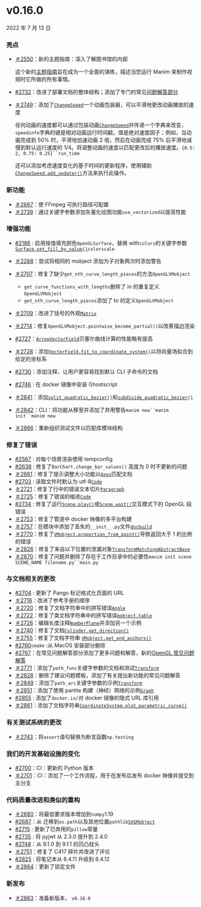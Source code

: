# v0.16.0

2022 年 7 月 13 日

### 亮点

- [＃2550](https://github.com/ManimCommunity/manim/pull/2550)：新的主题指南：深入了解图书馆的内部

  这个新的[主题指南](../guides/deep_dive.html)旨在成为一个全面的演练，描述当您运行 Manim 来制作视频时它所做的所有事情。

- [#2732](https://github.com/ManimCommunity/manim/pull/2732)：改进了部署文档的整体结构；添加了专门的常见[问题解答部分]()
- [＃2749](https://github.com/ManimCommunity/manim/pull/2749)：添加了[`ChangeSpeed`]()一个动画包装器，可以平滑地更改动画播放的速度

  任何动画的速度都可以通过包装动画[`ChangeSpeed`]()并传递一个字典来改变，`speedinfo`字典的键是相对动画运行时间戳，值是绝对速度因子；例如，当动画完成到 50% 时，平滑地加速动画 2 倍，然后在动画完成 75% 后平滑地减慢到默认运行速度的 1/4。将调整动画的速度以匹配更改后的播放速度。` {0.5: 2, 0.75: 0.25}``run_time `

  还可以添加考虑速度变化的基于时间的更新程序，使用辅助[`ChangeSpeed.add_updater()`]()方法来执行此操作。

### 新功能

- [＃2667](https://github.com/ManimCommunity/manim/pull/2667)：使 FFmpeg 可执行路径可配置
- [＃2739](https://github.com/ManimCommunity/manim/pull/2739)：通过关键字参数添加矢量化绘图功能`use_vectorized`以提高性能

### 增强功能

- [#2186](https://github.com/ManimCommunity/manim/pull/2186) : 启用按值填充颜色`OpenGLSurface`，替换 with`colors`的关键字参数[`Surface.set_fill_by_value()`]()`colorscale`
- [＃2288](https://github.com/ManimCommunity/manim/pull/2288)：尝试将相同的 mobject 添加为子对象两次时添加警告
- [＃2707](https://github.com/ManimCommunity/manim/pull/2707)：修复了缺少`get_nth_curve_length_pieces`的方法`OpenGLVMobject`

  - `get_curve_functions_with_lengths`删除了 in 的重复定义`OpenGLVMobject`
  - `get_nth_curve_length_pieces`添加了 to 的定义`OpenGLVMobject`

- [＃2709](https://github.com/ManimCommunity/manim/pull/2709)：改进了括号的外观[`Matrix`]()
- [＃2714](https://github.com/ManimCommunity/manim/pull/2714)：修复`OpenGLVMobject.pointwise_become_partial()`以改善描边渲染
- [#2727](https://github.com/ManimCommunity/manim/pull/2727)：[`ArrowVectorField`]()贝塞尔曲线计算的性能略有提高
- [＃2728](https://github.com/ManimCommunity/manim/pull/2728)：添加[`VectorField.fit_to_coordinate_system()`]()以将向量场拟合到给定的坐标系
- [#2730](https://github.com/ManimCommunity/manim/pull/2730)：添加注释，让用户更容易找到默认 CLI 子命令的文档
- [#2746](https://github.com/ManimCommunity/manim/pull/2746) : 在 docker 镜像中安装 Ghostscript
- [＃2841](https://github.com/ManimCommunity/manim/pull/2841)：添加[`split_quadratic_bezier()`]()和[`subdivide_quadratic_bezier()`]()
- [＃2842](https://github.com/ManimCommunity/manim/pull/2842)：CLI：将功能从移至并添加了弃用警告` manim new``manim init``manim new `
- [＃2866](https://github.com/ManimCommunity/manim/pull/2866)：重新组织测试文件以匹配库模块结构

### 修复了错误

- [#2567](https://github.com/ManimCommunity/manim/pull/2567) : 对每个场景渲染使用 tempconfig
- [#2638](https://github.com/ManimCommunity/manim/pull/2638) : 修复了`BarChart.change_bar_values()` 高度为 0 时不更新的问题
- [＃2661](https://github.com/ManimCommunity/manim/pull/2661)：修复了提示调整大小功能以[`Axes`]()匹配文档
- [#2703](https://github.com/ManimCommunity/manim/pull/2703) : 读取文件时默认为 utf-8[`Code`]()
- [＃2721](https://github.com/ManimCommunity/manim/pull/2721)：修复了行中的错误文本切片[`Paragraph`]()
- [＃2725](https://github.com/ManimCommunity/manim/pull/2725)：修复了错误的缩进[`Code`]()
- [#2734](https://github.com/ManimCommunity/manim/pull/2734) : 修复了运行[`Scene.play()`]()或[`Scene.wait()`]()交互模式下的 OpenGL 段错误
- [＃2753](https://github.com/ManimCommunity/manim/pull/2753)：修复了管道中 docker 映像的多平台构建
- [＃2757](https://github.com/ManimCommunity/manim/pull/2757)：在模块中添加了丢失的`__init__.py`文件[`docbuild`]()
- [＃2770](https://github.com/ManimCommunity/manim/pull/2770)：修复了[`VMobject.proportion_from_point()`]()导致返回大于 1 的比例的错误
- [＃2826](https://github.com/ManimCommunity/manim/pull/2826)：修复了来自以下位置的泄漏对象[`TransformMatchingAbstractBase`]()
- [＃2870](https://github.com/ManimCommunity/manim/pull/2870)：修复了问题并删除了存在于工作目录中的必要性` manim init scene SCENE_NAME filename.py``main.py `

### 与文档相关的更改

- [#2704](https://github.com/ManimCommunity/manim/pull/2704) : 更新了 Pango 标记格式化页面的 URL
- [＃2716](https://github.com/ManimCommunity/manim/pull/2716)：改进了参考手册的顺序
- [＃2720](https://github.com/ManimCommunity/manim/pull/2720)：修复了文档字符串中的拼写错误[`Angle`]()
- [＃2722](https://github.com/ManimCommunity/manim/pull/2722)：修复了类文档字符串中的拼写错误[`mobject.table`]()
- [＃2726](https://github.com/ManimCommunity/manim/pull/2726)：编辑长度注释[`NumberPlane`]()并添加另一个示例
- [＃2740](https://github.com/ManimCommunity/manim/pull/2740)：修复了文档[`Cylinder.get_direction()`]()
- [＃2755](https://github.com/ManimCommunity/manim/pull/2755)：修复了文档字符串 [`VMobject.get_end_anchors()`]()
- [#2760](https://github.com/ManimCommunity/manim/pull/2760)`cmake` :从 MacOS 安装部分删除
- [#2767](https://github.com/ManimCommunity/manim/pull/2767)：在常见问题解答部分添加了更多问题和解答，新的[OpenGL 常见问题解答]()
- [＃2771](https://github.com/ManimCommunity/manim/pull/2771)：添加了`path_func`关键字参数的文档和测试[`Transform`]()
- [＃2828](https://github.com/ManimCommunity/manim/pull/2828)：删除了建议问题模板，添加了有关提出新功能的常见问题解答
- [＃2849](https://github.com/ManimCommunity/manim/pull/2849)：添加了`path_arc`关键字参数的示例[`Transform`]()
- [＃2851](https://github.com/ManimCommunity/manim/pull/2851)：添加了使用 partite 构建（神经）网络的示例[`Graph`]()
- [#2855](https://github.com/ManimCommunity/manim/pull/2855) : 添加了`docker.io/`对 docker 镜像的隐式 URL 库引用
- [＃2861](https://github.com/ManimCommunity/manim/pull/2861)：添加了文档字符串[`CoordinateSystem.plot_parametric_curve()`]()

### 有关测试系统的更改

- [＃2743](https://github.com/ManimCommunity/manim/pull/2743)：将`assert`语句替换为断言函数`np.testing`

### 我们的开发基础设施的变化

- [#2700](https://github.com/ManimCommunity/manim/pull/2700)：CI：更新的 Python 版本
- [＃2701](https://github.com/ManimCommunity/manim/pull/2701)：CI：添加了一个工作流程，用于在发布后发布 docker 映像并提交到主分支

### 代码质量改进和类似的重构

- [＃2680](https://github.com/ManimCommunity/manim/pull/2680)：将最低要求版本增加到`numpy`1.19
- [#2687](https://github.com/ManimCommunity/manim/pull/2687)：从 迁移到`os.path`以及其他位置`pathlib`[`SVGMobject`]()
- [#2715](https://github.com/ManimCommunity/manim/pull/2715) : 更新了已弃用的`pillow`常量
- [#2735](https://github.com/ManimCommunity/manim/pull/2735) : 将 pyjwt 从 2.3.0 提升到 2.4.0
- [#2748](https://github.com/ManimCommunity/manim/pull/2748)：从 9.1.0 到 9.1.1 的凹凸枕头
- [＃2751](https://github.com/ManimCommunity/manim/pull/2751)：修复了 C417 碎片并改进了评论
- [#2825](https://github.com/ManimCommunity/manim/pull/2825) : 将笔记本从 6.4.11 升级到 6.4.12
- [＃2864](https://github.com/ManimCommunity/manim/pull/2864)：更新了锁定文件

### 新发布

- [＃2863](https://github.com/ManimCommunity/manim/pull/2863)：准备新版本， `v0.16.0`
